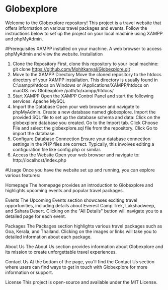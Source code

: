 # Globexplore
Welcome to the Globexplore repository! This project is a travel website that offers information on various travel packages and events. Follow the instructions below to set up the project on your local machine using XAMPP and phpMyAdmin.

#Prerequisites
XAMPP installed on your machine.
A web browser to access phpMyAdmin and view the website.
Installation
1. Clone the Repository
First, clone this repository to your local machine:
git clone https://github.com/Mohitkanyal/Globexplore.git
2. Move to the XAMPP Directory
Move the cloned repository to the htdocs directory of your XAMPP installation. This directory is usually found in C:\xampp\htdocs on Windows or /Applications/XAMPP/htdocs on macOS.
mv Globexplore /path/to/xampp/htdocs/
3. Start XAMPP
Open the XAMPP Control Panel and start the following services:
Apache
MySQL
4. Import the Database
Open your web browser and navigate to phpMyAdmin.
Create a new database named globexplore.
Import the provided SQL file to set up the database schema and data:
Click on the globexplore database you created.
Go to the Import tab.
Click Choose File and select the globexplore.sql file from the repository.
Click Go to import the database.
5. Configure Database Connection
Ensure your database connection settings in the PHP files are correct. Typically, this involves editing a configuration file like config.php or similar.
6. Access the Website
Open your web browser and navigate to:
http://localhost/index.php


#Usage
Once you have the website set up and running, you can explore various features:

Homepage
The homepage provides an introduction to Globexplore and highlights upcoming events and popular travel packages.

Events
The Upcoming Events section showcases exciting travel opportunities, including details about Everest Camp Trek, Lakshadweep, and Sahara Desert. Clicking on the "All Details" button will navigate you to a detailed page for each event.

Packages
The Packages section highlights various travel packages such as Goa, Kerala, and Thailand. Clicking on the images or links will take you to detailed information about each package.

About Us
The About Us section provides information about Globexplore and its mission to create unforgettable travel experiences.

Contact Us
At the bottom of the page, you'll find the Contact Us section where users can find ways to get in touch with Globexplore for more information or support.

License
This project is open-source and available under the MIT License.
